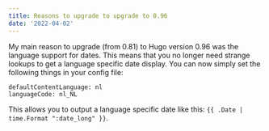 ```yaml
---
title: Reasons to upgrade to upgrade to 0.96
date: '2022-04-02'
---
```


My main reason to upgrade (from 0.81) to Hugo version 0.96 was the language support for dates. This means that you no longer need strange lookups to get a language specific date display. You can now simply set the following things in your config file:

```
defaultContentLanguage: nl
languageCode: nl_NL
```

This allows you to output a language specific date like this: `{{ .Date | time.Format ":date_long" }}`.
